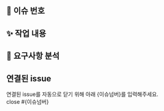 ## 📌 이슈 번호


## ✨ 작업 내용



## 🚀 요구사항 분석


## 연결된 issue

연결된 issue를 자동으로 닫기 위해 아래 {이슈넘버}를 입력해주세요. <br>
close #{이슈넘버}
<br>
